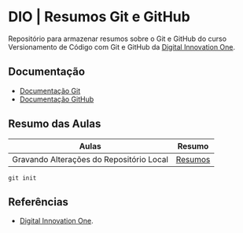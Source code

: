 ﻿
# DIO | Resumos Git e GitHub

Repositório para armazenar resumos sobre o Git e GitHub
do curso Versionamento de Código com Git e GitHub da [Digital Innovation One](https://www.dio.me).

## Documentação
- [Documentação Git](https://git-scm.com/doc)
- [Documentação GitHub](https://docs.github.com)

## Resumo das Aulas 

| Aulas | Resumo |
|-------|---------|
| Gravando Alterações do Repositório Local | [Resumos]() |

```
git init
```
## Referências

- [Digital Innovation One]().
